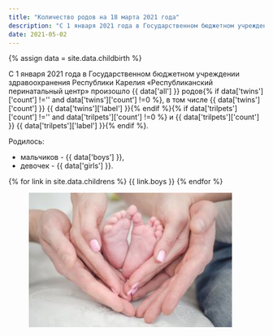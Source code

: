 ```yaml
---
title: "Количество родов на 18 марта 2021 года"
description: "С 1 января 2021 года в Государственном бюджетном учреждении здравоохранения Республики Карелия «Республиканский перинатальный центр»..."
date: 2021-05-02
---
```


{% assign data = site.data.childbirth %}

С 1 января 2021 года в Государственном бюджетном учреждении здравоохранения Республики Карелия «Республиканский перинатальный центр» произошло {{ data['all'] }} родов{% if data['twins']['count'] !='' and data['twins']['count'] !=0 %}, в том числе {{ data['twins']['count'] }} {{ data['twins']['label'] }}{% endif %}{% if data['trilpets']['count'] !='' and data['trilpets']['count'] !=0 %} и {{ data['trilpets']['count'] }} {{ data['trilpets']['label'] }}{% endif %}.

Родилось:
* мальчиков - {{ data['boys'] }},
* девочек - {{ data['girls'] }}.

{% for link in site.data.childrens %}
{{ link.boys }}
{% endfor %}

<figure>
	<img src="/images/count_rodi.jpg">
</figure>